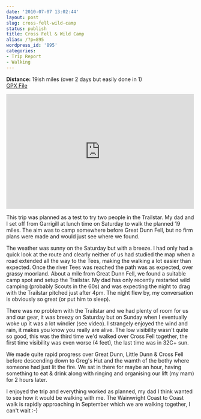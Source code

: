 ```yaml
---
date: '2010-07-07 13:02:44'
layout: post
slug: cross-fell-wild-camp
status: publish
title: Cross Fell & Wild Camp
alias: /?p=895
wordpress_id: '895'
categories:
- Trip Report
- Walking
---
```


**Distance:** 19ish miles (over 2 days but easily done in 1)  
[GPX File](http://dl.dropbox.com/u/2657852/website/files/CrossFell.zip)  

<embed src="http://www.youtube.com/v/7d3DLikVTGg&amp;hl=en_GB&amp;fs=1" type="application/x-shockwave-flash" allowscriptaccess="always" allowfullscreen="true" width="500" height="306"></embed>  

This trip was planned as a test to try two people in the Trailstar. My dad and I set off from Garrigill at lunch time on Saturday to walk the planned 19 miles. The aim was to camp somewhere before Great Dunn Fell, but no firm plans were made and would just see where we found.  
<!-- more -->
The weather was sunny on the Saturday but with a breeze. I had only had a quick look at the route and clearly neither of us had studied the map when a road extended all the way to the Tees, making the walking a lot easier than expected. Once the river Tees was reached the path was as expected, over grassy moorland. About a mile from Great Dunn Fell, we found a suitable camp spot and setup the Trailstar. My dad has only recently restarted wild camping (probably Scouts in the 60s) and was expecting the night to drag with the Trailstar pitched just after 4pm. The night flew by, my conversation is obviously so great (or put him to sleep).  

There was no problem with the Trailstar and we had plenty of room for us and our gear, it was breezy on Saturday but on Sunday when I eventually woke up it was a lot windier (see video). I strangely enjoyed the wind and rain, it makes you know you really are alive. The low visibility wasn't quite so good, this was the third time we'd walked over Cross Fell together, the first time visibility was even worse (4 feet), the last time was in 32C+ sun.  

We made quite rapid progress over Great Dunn, Little Dunn & Cross Fell before descending down to Greg's Hut and the wamth of the bothy where someone had just lit the fire. We sat in there for maybe an hour, having something to eat & drink along with ringing and organising our lift (my mam) for 2 hours later.  

I enjoyed the trip and everything worked as planned, my dad I think wanted to see how it would be walking with me. The Wainwright Coast to Coast walk is rapidly approaching in September which we are walking together, I can't wait :-)
